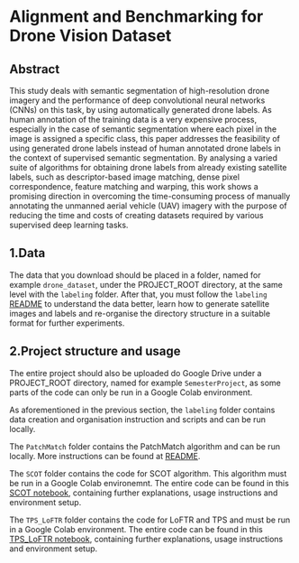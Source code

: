 # Alignment and Benchmarking for Drone Vision Dataset

## Abstract

This study deals with semantic segmentation of high-resolution drone imagery and the performance of deep convolutional neural networks (CNNs) on this task, by using automatically generated drone labels. As human annotation of the training data is a very expensive process, especially in the case of semantic segmentation where each pixel in the image is assigned a specific class, this paper addresses the feasibility of using generated drone labels instead of human annotated drone labels in the context of supervised semantic segmentation. By analysing a varied suite of algorithms for obtaining drone labels from already existing satellite labels, such as descriptor-based image matching, dense pixel correspondence, feature matching and warping, this work shows a promising direction in overcoming the time-consuming process of manually annotating the unmanned aerial vehicle (UAV) imagery with the purpose of reducing the time and costs of creating datasets required by various supervised deep learning tasks.

## 1.Data

The data that you download should be placed in a folder, named for example ```drone_dataset```, under the PROJECT_ROOT directory,
at the same level with the ```labeling``` folder. After that, you must follow the ```labeling``` [README](labeling/README.md)
to understand the data better, learn how to generate satellite images and labels and re-organise the directory structure in a suitable format for further experiments.

## 2.Project structure and usage

The entire project should also be uploaded do Google Drive under a PROJECT_ROOT directory, named for example ```SemesterProject```, as some parts of the code can only be run in a Google Colab environment.

As aforementioned in the previous section, the ```labeling``` folder contains data creation and organisation instruction and scripts and can be run locally.

The ```PatchMatch``` folder contains the PatchMatch algorithm and can be run locally. More instructions can be found at [README](PatchMatch/README.md).

The ```SCOT``` folder contains the code for SCOT algorithm. This algorithm must be run in a Google Colab environemnt. The entire code can be found in this [SCOT notebook](SCOT/SCOT.ipynb), containing further explanations, usage instructions and environment setup.

The ```TPS_LoFTR``` folder contains the code for LoFTR and TPS and must be run in a Google Colab environment. The entire code can be found in this [TPS_LoFTR notebook](TPS_LoFTR/TPS_LoFTR.ipynb), containing further explanations, usage instructions and environment setup.


